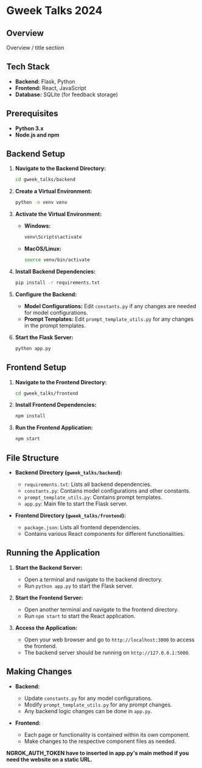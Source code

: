 # Gweek Talks 2024

## Overview
Overview / title section

## Tech Stack
- **Backend:** Flask, Python
- **Frontend:** React, JavaScript
- **Database:** SQLite (for feedback storage)

## Prerequisites
- **Python 3.x**
- **Node.js and npm**

## Backend Setup

1. **Navigate to the Backend Directory:**
    ```bash
    cd gweek_talks/backend
    ```

2. **Create a Virtual Environment:**
    ```bash
    python -m venv venv
    ```

3. **Activate the Virtual Environment:**
    - **Windows:**
        ```bash
        venv\Scripts\activate
        ```
    - **MacOS/Linux:**
        ```bash
        source venv/bin/activate
        ```

4. **Install Backend Dependencies:**
    ```bash
    pip install -r requirements.txt
    ```

5. **Configure the Backend:**
    - **Model Configurations:** Edit `constants.py` if any changes are needed for model configurations.
    - **Prompt Templates:** Edit `prompt_template_utils.py` for any changes in the prompt templates.

6. **Start the Flask Server:**
    ```bash
    python app.py
    ```

## Frontend Setup

1. **Navigate to the Frontend Directory:**
    ```bash
    cd gweek_talks/frontend
    ```

2. **Install Frontend Dependencies:**
    ```bash
    npm install
    ```

3. **Run the Frontend Application:**
    ```bash
    npm start
    ```

## File Structure

- **Backend Directory (`gweek_talks/backend`):**
    - `requirements.txt`: Lists all backend dependencies.
    - `constants.py`: Contains model configurations and other constants.
    - `prompt_template_utils.py`: Contains prompt templates.
    - `app.py`: Main file to start the Flask server.

- **Frontend Directory (`gweek_talks/frontend`):**
    - `package.json`: Lists all frontend dependencies.
    - Contains various React components for different functionalities.

## Running the Application

1. **Start the Backend Server:**
    - Open a terminal and navigate to the backend directory.
    - Run `python app.py` to start the Flask server.

2. **Start the Frontend Server:**
    - Open another terminal and navigate to the frontend directory.
    - Run `npm start` to start the React application.

3. **Access the Application:**
    - Open your web browser and go to `http://localhost:3000` to access the frontend.
    - The backend server should be running on `http://127.0.0.1:5000`.

## Making Changes

- **Backend:**
    - Update `constants.py` for any model configurations.
    - Modify `prompt_template_utils.py` for any prompt changes.
    - Any backend logic changes can be done in `app.py`.

- **Frontend:**
    - Each page or functionality is contained within its own component.
    - Make changes to the respective component files as needed.








**NGROK_AUTH_TOKEN have to inserted in app.py's main method if you need the website on a static URL.**